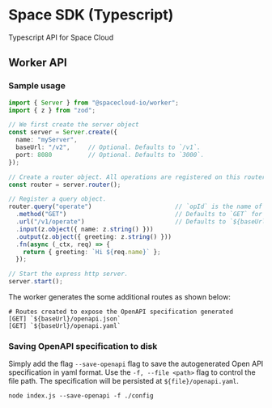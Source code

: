 # Space SDK (Typescript)
Typescript API for Space Cloud

## Worker API

### Sample usage
```ts
import { Server } from "@spacecloud-io/worker";
import { z } from "zod";

// We first create the server object
const server = Server.create({ 
  name: "myServer",
  baseUrl: "/v2",     // Optional. Defaults to `/v1`.
  port: 8080          // Optional. Defaults to `3000`.
});

// Create a router object. All operations are registered on this router.
const router = server.router();

// Register a query object.
router.query("operate")                       // `opId` is the name of the operation
  .method("GET")                              // Defaults to `GET` for queries and `POST` for mutations
  .url("/v1/operate")                         // Defaults to `${baseUrl}/${opId}`                                                 
  .input(z.object({ name: z.string() }))
  .output(z.object({ greeting: z.string() }))
  .fn(async (_ctx, req) => {
    return { greeting: `Hi ${req.name}` };
  });

// Start the express http server.
server.start();
```

The worker generates the some additional routes as shown below:

```
# Routes created to expose the OpenAPI specification generated
[GET] `${baseUrl}/openapi.json`
[GET] `${baseUrl}/openapi.yaml` 
```

### Saving OpenAPI specification to disk

Simply add the flag `--save-openapi` flag to save the autogenerated Open API specification in yaml format. Use the `-f, --file <path>` flag to control the file path. The specification will be persisted at `${file}/openapi.yaml`.
```
node index.js --save-openapi -f ./config
```